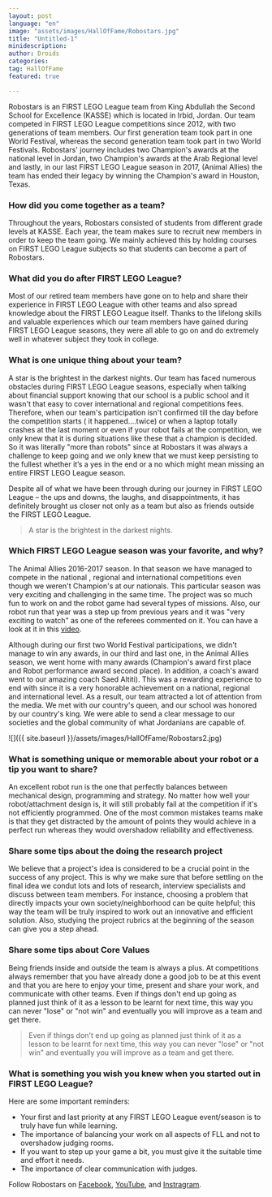 ```yaml
---
layout: post
language: "en"
image: "assets/images/HallOfFame/Robostars.jpg"
title: "Untitled-1"
minidescription:
author: Droids
categories:
tag: HallOfFame
featured: true

---
```


Robostars is an FIRST LEGO League team from King Abdullah the Second School for Excellence (KASSE) which is located in Irbid, Jordan. Our team competed in FIRST LEGO League competitions since 2012, with two generations of team members. Our first generation team took part in one World Festival, whereas the second generation team took part in two World Festivals. Robostars' journey includes two Champion's awards at the national level in Jordan, two Champion's awards at the Arab Regional level and lastly, in our last FIRST LEGO League season in 2017, (Animal Allies) the team has ended their legacy by winning the Champion's award in Houston, Texas.

### How did you come together as a team?

Throughout the years, Robostars consisted of students from different grade levels at KASSE. Each year, the team makes sure to recruit new members in order to keep the team going. We mainly achieved this by holding courses on FIRST LEGO League subjects so that students can become a part of Robostars.

### What did you do after FIRST LEGO League?

Most of our retired team members have gone on to help and share their experience in FIRST LEGO League with other teams and also spread knowledge about the FIRST LEGO League itself. Thanks to the lifelong skills and valuable experiences which our team members have gained during FIRST LEGO League seasons, they were all able to go on and do extremely well in whatever subject they took in college.

### What is one unique thing about your team?

A star is the brightest in the darkest nights. Our team has faced numerous obstacles during FIRST LEGO League seasons, especially when talking about financial support knowing that our school is a public school and it wasn't that easy to cover international and regional competitions fees. Therefore, when our team's participation isn't confirmed till the day before the competition starts ( it happened….twice) or when a laptop totally crashes at the last moment or even if your robot fails at the competition, we only knew that it is during situations like these that a champion is decided. So it was literally "more than robots" since at Robostars it was always a challenge to keep going and we only knew that we must keep persisting to the fullest whether it’s a yes in the end or a no which might mean missing an entire FIRST LEGO League season. 

Despite all of what we have been through during our journey in FIRST LEGO League – the ups and downs, the laughs, and disappointments, it has definitely brought us closer not only as a team but also as friends outside the FIRST LEGO League.

> A star is the brightest in the darkest nights.

### Which FIRST LEGO League season was your favorite, and why?

The Animal Allies 2016-2017 season. In that season we have managed to compete in the national , regional and international competitions even though we weren't Champion's at our nationals. This particular season was very exciting and challenging in the same time. The project was so much fun to work on and the robot game had several types of missions. Also, our robot run that year was a step up from previous years and it was "very exciting to watch" as one of the referees commented on it. You can have a look at it in this <a href="https://www.youtube.com/watch?v=Ulfv1j_umic"> video</a>.

Although during our first two World Festival participations, we didn't manage to win any awards, in our third and last one, in the Animal Allies season, we went home with many awards (Champion's award first place and Robot performance award second place). In addition, a coach's award went to our amazing coach Saed Altiti). This was a rewarding experience to end with since it is a very honorable achievement on a national, regional and international level. As a result, our team attracted a lot of attention from the media. We met with our country's queen, and our school was honored by our country's king. We were able to send a clear message to our societies and the global community of what Jordanians are capable of.

![]({{ site.baseurl }}/assets/images/HallOfFame/Robostars2.jpg)

### What is something unique or memorable about your robot or a tip you want to share?

An excellent robot run is the one that perfectly balances between mechanical design, programming and strategy. No matter how well your robot/attachment design is, it will still probably fail at the competition if it's not efficiently programmed. One of the most common mistakes teams make is that they get distracted by the amount of points they would achieve in a perfect run whereas they would overshadow reliability and effectiveness.  

### Share some tips about the doing the research project

We believe that a project's idea is considered to be a crucial point in the success of any project. This is why we make sure that before settling on the final idea we condut lots and lots of research, interview specialists and discuss between team members. For instance, choosing a problem that directly impacts your own society/neighborhood can be quite helpful; this way the team will be truly inspired to work out an innovative and efficient solution. Also, studying the project rubrics at the beginning of the season can give you a step ahead.

### Share some tips about Core Values

Being friends inside and outside the team is always a plus. At competitions always remember that you have already done a good job to be at this event and that you are here to enjoy your time, present and share your work, and communicate with other teams. Even if things don't end up going as planned just think of it as a lesson to be learnt for next time, this way you can never "lose" or "not win" and eventually you will improve as a team and get there.

> Even if things don't end up going as planned just think of it as a lesson to be learnt for next time, this way you can never "lose" or "not win" and eventually you will improve as a team and get there.

### What is something you wish you knew when you started out in FIRST LEGO League?

Here are some important reminders:<br>
- Your first and last priority at any FIRST LEGO League event/season is to truly have fun while learning. <br>
- The importance of balancing your work on all aspects of FLL and not to overshadow judging rooms.<br>
- If you want to step up your game a bit, you must give it the suitable time and effort it needs.<br>
- The importance of clear communication with judges.

Follow Robostars on <a href="https://ar-ar.facebook.com/I.Robot123/">Facebook</a>, <a href="https://www.youtube.com/user/RoboStars1">YouTube</a>, and <a href="https://www.instagram.com/robo_stars/)">Instragram</a>.
